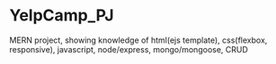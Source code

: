 # YelpCamp_PJ
MERN project, showing knowledge of html(ejs template), css(flexbox, responsive), javascript, node/express, mongo/mongoose, CRUD 
